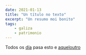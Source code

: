 ```yaml
---
date: 2021-01-13
title: "Un título no texto"
excerpt: "Un resumo moi bonito"
tags:
    - galiza
    - patrimonio
---
```


Todos os [día](https://google.es) pasa esto e [aqueloutro](/blog/holi)
